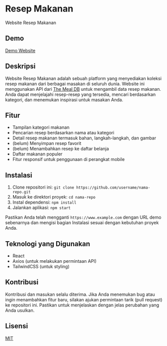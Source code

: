 # Resep Makanan

Website Resep Makanan

## Demo

[Demo Website](https://cooboo.vercel.app/)

## Deskripsi

Website Resep Makanan adalah sebuah platform yang menyediakan koleksi resep makanan dari berbagai masakan di seluruh dunia. Website ini menggunakan API dari [The Meal DB](https://www.themealdb.com/api.php) untuk mengambil data resep makanan. Anda dapat menjelajahi resep-resep yang tersedia, mencari berdasarkan kategori, dan menemukan inspirasi untuk masakan Anda.

## Fitur

- Tampilan kategori makanan
- Pencarian resep berdasarkan nama atau kategori
- Detail resep makanan termasuk bahan, langkah-langkah, dan gambar
- (belum) Menyimpan resep favorit
- (belum) Menambahkan resep ke daftar belanja
- Daftar makanan populer
- Fitur responsif untuk penggunaan di perangkat mobile

## Instalasi

1. Clone repositori ini: `git clone https://github.com/username/nama-repo.git`
2. Masuk ke direktori proyek: `cd nama-repo`
3. Instal dependensi: `npm install`
4. Jalankan aplikasi: `npm start`

Pastikan Anda telah mengganti `https://www.example.com` dengan URL demo sebenarnya dan mengisi bagian Instalasi sesuai dengan kebutuhan proyek Anda.

## Teknologi yang Digunakan

- React
- Axios (untuk melakukan permintaan API)
- TailwindCSS (untuk styling)

## Kontribusi

Kontribusi dan masukan selalu diterima. Jika Anda menemukan bug atau ingin menambahkan fitur baru, silakan ajukan permintaan tarik (pull request) ke repositori ini. Pastikan untuk menjelaskan dengan jelas perubahan yang Anda usulkan.

## Lisensi

[MIT](https://opensource.org/licenses/MIT)